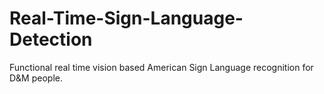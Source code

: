 # Real-Time-Sign-Language-Detection
Functional real time vision based American Sign Language recognition for D&amp;M people.
